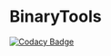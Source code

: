 # BinaryTools

[![Codacy Badge](https://api.codacy.com/project/badge/Grade/7413ff5e12cc4a1386eeaaa215fbf86b)](https://app.codacy.com/app/TheBinaryLoop/BinaryTools?utm_source=github.com&utm_medium=referral&utm_content=TheBinaryLoop/BinaryTools&utm_campaign=Badge_Grade_Settings)

